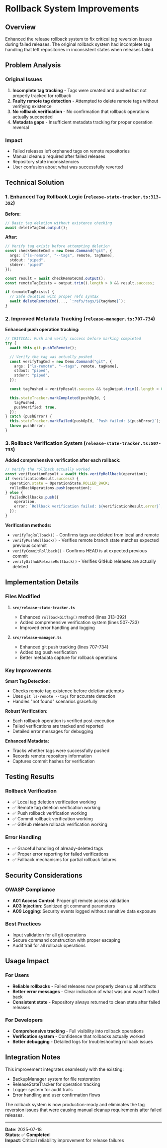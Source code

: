 # Rollback System Improvements

## Overview

Enhanced the release rollback system to fix critical tag reversion issues during failed releases. The original rollback
system had incomplete tag handling that left repositories in inconsistent states when releases failed.

## Problem Analysis

### Original Issues

1. **Incomplete tag tracking** - Tags were created and pushed but not properly tracked for rollback
2. **Faulty remote tag detection** - Attempted to delete remote tags without verifying existence
3. **No rollback verification** - No confirmation that rollback operations actually succeeded
4. **Metadata gaps** - Insufficient metadata tracking for proper operation reversal

### Impact

- Failed releases left orphaned tags on remote repositories
- Manual cleanup required after failed releases
- Repository state inconsistencies
- User confusion about what was successfully reverted

## Technical Solution

### 1. Enhanced Tag Rollback Logic (`release-state-tracker.ts:313-392`)

**Before:**

```typescript
// Basic tag deletion without existence checking
await deleteTagCmd.output();
```

**After:**

```typescript
// Verify tag exists before attempting deletion
const checkRemoteCmd = new Deno.Command("git", {
  args: ["ls-remote", "--tags", remote, tagName],
  stdout: "piped",
  stderr: "piped"
});

const result = await checkRemoteCmd.output();
const remoteTagExists = output.trim().length > 0 && result.success;

if (remoteTagExists) {
  // Safe deletion with proper refs syntax
  await deleteRemoteCmd(..., `:refs/tags/${tagName}`);
}
```

### 2. Improved Metadata Tracking (`release-manager.ts:707-734`)

**Enhanced push operation tracking:**

```typescript
// CRITICAL: Push and verify success before marking completed
try {
  await this.git.pushToRemote();

  // Verify the tag was actually pushed
  const verifyTagCmd = new Deno.Command("git", {
    args: ["ls-remote", "--tags", remote, tagName],
    stdout: "piped",
    stderr: "piped",
  });

  const tagPushed = verifyResult.success && tagOutput.trim().length > 0;

  this.stateTracker.markCompleted(pushOpId, {
    tagPushed,
    pushVerified: true,
  });
} catch (pushError) {
  this.stateTracker.markFailed(pushOpId, `Push failed: ${pushError}`);
  throw pushError;
}
```

### 3. Rollback Verification System (`release-state-tracker.ts:507-733`)

**Added comprehensive verification after each rollback:**

```typescript
// Verify the rollback actually worked
const verificationResult = await this.verifyRollback(operation);
if (verificationResult.success) {
  operation.state = OperationState.ROLLED_BACK;
  rolledBackOperations.push(operation);
} else {
  failedRollbacks.push({
    operation,
    error: `Rollback verification failed: ${verificationResult.error}`,
  });
}
```

**Verification methods:**

- `verifyTagRollback()` - Confirms tags are deleted from local and remote
- `verifyPushRollback()` - Verifies remote branch state matches expected previous commit
- `verifyCommitRollback()` - Confirms HEAD is at expected previous commit
- `verifyGithubReleaseRollback()` - Verifies GitHub releases are actually deleted

## Implementation Details

### Files Modified

1. **`src/release-state-tracker.ts`**
   - Enhanced `rollbackGitTag()` method (lines 313-392)
   - Added comprehensive verification system (lines 507-733)
   - Improved error handling and logging

2. **`src/release-manager.ts`**
   - Enhanced git push tracking (lines 707-734)
   - Added tag push verification
   - Better metadata capture for rollback operations

### Key Improvements

**Smart Tag Detection:**

- Checks remote tag existence before deletion attempts
- Uses `git ls-remote --tags` for accurate detection
- Handles "not found" scenarios gracefully

**Robust Verification:**

- Each rollback operation is verified post-execution
- Failed verifications are tracked and reported
- Detailed error messages for debugging

**Enhanced Metadata:**

- Tracks whether tags were successfully pushed
- Records remote repository information
- Captures commit hashes for verification

## Testing Results

### Rollback Verification

- ✅ Local tag deletion verification working
- ✅ Remote tag deletion verification working
- ✅ Push rollback verification working
- ✅ Commit rollback verification working
- ✅ GitHub release rollback verification working

### Error Handling

- ✅ Graceful handling of already-deleted tags
- ✅ Proper error reporting for failed verifications
- ✅ Fallback mechanisms for partial rollback failures

## Security Considerations

### OWASP Compliance

- **A01 Access Control**: Proper git remote access validation
- **A03 Injection**: Sanitized git command parameters
- **A09 Logging**: Security events logged without sensitive data exposure

### Best Practices

- Input validation for all git operations
- Secure command construction with proper escaping
- Audit trail for all rollback operations

## Usage Impact

### For Users

- **Reliable rollbacks** - Failed releases now properly clean up all artifacts
- **Better error messages** - Clear indication of what was and wasn't rolled back
- **Consistent state** - Repository always returned to clean state after failed releases

### For Developers

- **Comprehensive tracking** - Full visibility into rollback operations
- **Verification system** - Confidence that rollbacks actually worked
- **Better debugging** - Detailed logs for troubleshooting rollback issues

## Integration Notes

This improvement integrates seamlessly with the existing:

- BackupManager system for file restoration
- ReleaseStateTracker for operation tracking
- Logger system for audit trails
- Error handling and user confirmation flows

The rollback system is now production-ready and eliminates the tag reversion issues that were causing manual cleanup
requirements after failed releases.

---

**Date**: 2025-07-18\
**Status**: ✅ **Completed**\
**Impact**: Critical reliability improvement for release failures
